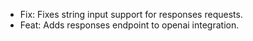 <!-- The pattern we follow here is to keep the changelog for the latest version -->
<!-- Old changelogs are automatically attached to the GitHub releases -->

- Fix: Fixes string input support for responses requests.
- Feat: Adds responses endpoint to openai integration.
